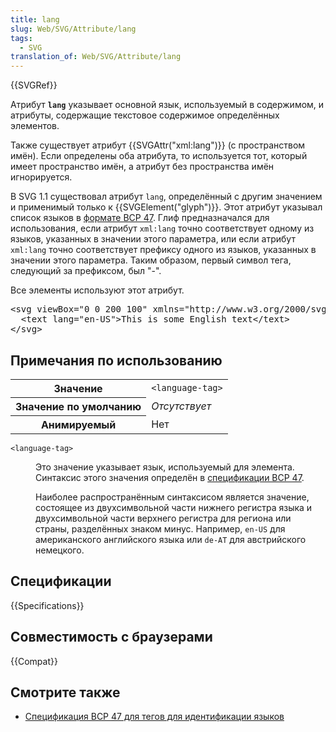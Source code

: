 ```yaml
---
title: lang
slug: Web/SVG/Attribute/lang
tags:
  - SVG
translation_of: Web/SVG/Attribute/lang
---
```

<div>{{SVGRef}}</div>

<p>Атрибут <strong><code>lang</code></strong> указывает основной язык, используемый в содержимом, и атрибуты, содержащие текстовое содержимое определённых элементов.</p>

<p>Также существует атрибут {{SVGAttr("xml:lang")}} (с пространством имён). Если определены оба атрибута, то используется тот, который имеет пространство имён, а атрибут без пространства имён игнорируется.</p>

<p>В SVG 1.1 существовал атрибут <code>lang</code>, определённый с другим значением и применимый только к {{SVGElement("glyph")}}. Этот атрибут указывал список языков в <a href="https://www.ietf.org/rfc/bcp/bcp47.txt">формате BCP 47</a>. Глиф предназначался для использования, если атрибут <code>xml:lang</code> точно соответствует одному из языков, указанных в значении этого параметра, или если атрибут <code>xml:lang</code> точно соответствует префиксу одного из языков, указанных в значении этого параметра. Таким образом, первый символ тега, следующий за префиксом, был "-".</p>

<p>Все элементы используют этот атрибут.</p>

<div id="topExample">
<pre class="brush: html; highlight[2]">&lt;svg viewBox="0 0 200 100" xmlns="http://www.w3.org/2000/svg"&gt;
  &lt;text lang="en-US"&gt;This is some English text&lt;/text&gt;
&lt;/svg&gt;</pre>
</div>

<h2 id="Примечания_по_использованию">Примечания по использованию</h2>

<table class="properties">
 <tbody>
  <tr>
   <th scope="row">Значение</th>
   <td><code>&lt;language-tag&gt;</code></td>
  </tr>
  <tr>
   <th scope="row">Значение по умолчанию</th>
   <td><em>Отсутствует</em></td>
  </tr>
  <tr>
   <th scope="row">Анимируемый</th>
   <td>Нет</td>
  </tr>
 </tbody>
</table>

<dl>
 <dt><code>&lt;language-tag&gt;</code></dt>
 <dd>
 <p>Это значение указывает язык, используемый для элемента. Синтаксис этого значения определён в <a href="https://tools.ietf.org/html/bcp47#section-2.1">спецификации BCP 47</a>.</p>

 <p>Наиболее распространённым синтаксисом является значение, состоящее из двухсимвольной части нижнего регистра языка и двухсимвольной части верхнего регистра для региона или страны, разделённых знаком минус. Например, <code>en-US</code> для американского английского языка или <code>de-AT</code> для австрийского немецкого.</p>
 </dd>
</dl>

<h2 id="Спецификации">Спецификации</h2>

{{Specifications}}

<h2 id="Совместимость_с_браузерами">Совместимость с браузерами</h2>



<p>{{Compat}}</p>

<h2 id="Смотрите_также">Смотрите также</h2>

<ul>
 <li><a href="https://tools.ietf.org/html/bcp47">Спецификация BCP 47 для тегов для идентификации языков</a></li>
</ul>
